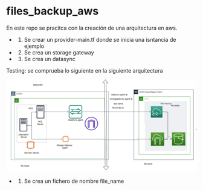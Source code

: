 # files_backup_aws

En este repo se pracitca con la creación de una arquitectura en aws.

- 1. Se crear un provider-main.tf donde se inicia una isntancia de ejemplo
- 2. Se crea un storage gateway
- 3. Se crea un datasync

Testing: se comprueba lo siguiente en la siguiente arquitectura

![Arquitectura](./architecture.png)

- 1. Se crea un fichero de nombre file_name